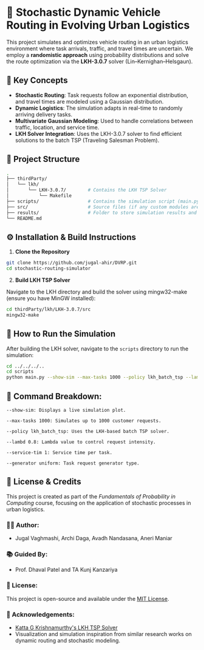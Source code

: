 # 🚚 Stochastic Dynamic Vehicle Routing in Evolving Urban Logistics

This project simulates and optimizes vehicle routing in an urban logistics environment where task arrivals, traffic, and travel times are uncertain. We employ a **randomistic approach** using probability distributions and solve the route optimization via the **LKH-3.0.7** solver (Lin–Kernighan–Helsgaun).

## 🧠 Key Concepts

- **Stochastic Routing**: Task requests follow an exponential distribution, and travel times are modeled using a Gaussian distribution.
- **Dynamic Logistics**: The simulation adapts in real-time to randomly arriving delivery tasks.
- **Multivariate Gaussian Modeling**: Used to handle correlations between traffic, location, and service time.
- **LKH Solver Integration**: Uses the LKH-3.0.7 solver to find efficient solutions to the batch TSP (Traveling Salesman Problem).

## 📁 Project Structure

```bash
.
├── thirdParty/
│   └── lkh/
│       └── LKH-3.0.7/        # Contains the LKH TSP Solver
│           └── Makefile
├── scripts/                  # Contains the simulation script (main.py)
├── src/                      # Source files (if any custom modules are added)
├── results/                  # Folder to store simulation results and plots
└── README.md
```

## ⚙️ Installation & Build Instructions

1. **Clone the Repository**

```bash
git clone https://github.com/jugal-ahir/DVRP.git
cd stochastic-routing-simulator
```

2. **Build LKH TSP Solver**

Navigate to the LKH directory and build the solver using mingw32-make (ensure you have MinGW installed):

```bash
cd thirdParty/lkh/LKH-3.0.7/src
mingw32-make
```

## 🚀 How to Run the Simulation

After building the LKH solver, navigate to the `scripts` directory to run the simulation:

```bash
cd ../../../..
cd scripts
python main.py --show-sim --max-tasks 1000 --policy lkh_batch_tsp --lambd 0.8 --service-tim 1 --generator uniform --actors 2
```

## 🔄 Command Breakdown:

    --show-sim: Displays a live simulation plot.

    --max-tasks 1000: Simulates up to 1000 customer requests.

    --policy lkh_batch_tsp: Uses the LKH-based batch TSP solver.

    --lambd 0.8: Lambda value to control request intensity.

    --service-tim 1: Service time per task.

    --generator uniform: Task request generator type.

## 📝 License & Credits

This project is created as part of the *Fundamentals of Probability in Computing* course, focusing on the application of stochastic processes in urban logistics.

### 👩‍💻 Author:
- Jugal Vaghmashi, Archi Daga, Avadh Nandasana, Aneri Maniar 

### 📚 Guided By:
- Prof. Dhaval Patel and TA Kunj Kanzariya

### 📄 License:
This project is open-source and available under the [MIT License](LICENSE).

### 🤝 Acknowledgements:
- [Katta G Krishnamurthy's LKH TSP Solver](http://webhotel4.ruc.dk/~keld/research/LKH/)
- Visualization and simulation inspiration from similar research works on dynamic routing and stochastic modeling.

